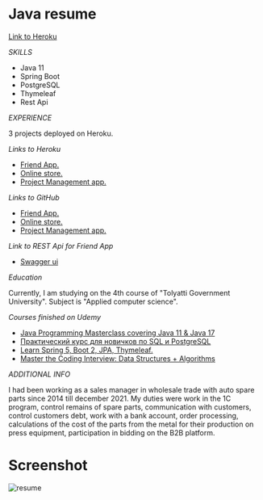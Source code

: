 # Java resume
[Link to Heroku](https://java-resume-konstantin.herokuapp.com/) 

*SKILLS*
+ Java 11
+ Spring Boot
+ PostgreSQL
+ Thymeleaf
+ Rest Api

*EXPERIENCE*    

3 projects deployed on Heroku.

*Links to Heroku*
+ [Friend App.](https://clients-friends-app.herokuapp.com/)
+ [Online store.](https://online-store-spring-boot.herokuapp.com/)
+ [Project Management app.](https://online-pma-app.herokuapp.com/)
   
*Links to GitHub*
+ [Friend App.](https://github.com/kostyaFrom/friendApp)
+ [Online store.](https://github.com/kostyaFrom/onlineStore)
+ [Project Management app.](https://github.com/kostyaFrom/projectManApp)

*Link to REST Api for Friend App*
+ [Swagger ui](https://clients-friends-app.herokuapp.com/swagger-ui/)

*Education*    

 Currently, I am studying on the 4th course of "Tolyatti Government University". Subject is "Applied computer science".     
    
*Courses finished on Udemy*
+ [Java Programming Masterclass covering Java 11 & Java 17](https://www.udemy.com/course/java-the-complete-java-developer-course/)
+ [Практический курс для новичков по SQL и PostgreSQL](https://www.udemy.com/course/bestpostgres/)
+ [Learn Spring 5, Boot 2, JPA, Thymeleaf.](https://www.udemy.com/course/spring-framework-web-development-2020/)
+ [Master the Coding Interview: Data Structures + Algorithms](https://www.udemy.com/course/master-the-coding-interview-data-structures-algorithms/)

*ADDITIONAL INFO*   

I had been working as a sales manager in wholesale trade with auto spare parts since 2014 till december 2021. My duties were work in the 1C program, control remains of spare parts, communication with customers, control customers debt, work with a bank account, order processing, calculations of the cost of the parts from the metal for their production on press equipment, participation in bidding on the B2B platform.

# Screenshot
![resume](https://user-images.githubusercontent.com/42876203/154685127-a3c7a577-530a-4d88-83f4-043e61be1146.png)

